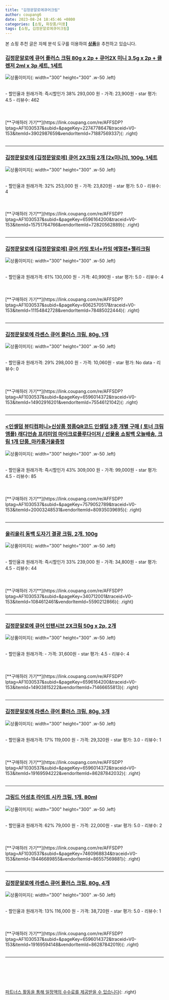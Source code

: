 ```yaml
---
title: "김정문알로에큐어크림"
author: coupang6
date: 2023-08-24 18:45:46 +0800
categories: [쇼핑, 화장품/미용]
tags: [쇼핑, 김정문알로에큐어크림]
---
```


본 쇼핑 추천 글은 자체 분석 도구를 이용하여 [**상품**](https://link.coupang.com/a/bao1ui)을 추천하고 있습니다.

### [김정문알로에 큐어 플러스 크림 80g x 2p + 큐어2X 미니 3.5g x 2p + 클렌저 2ml x 3p 세트, 1세트](https://link.coupang.com/re/AFFSDP?lptag=AF1030537&subid=&pageKey=2274778647&traceid=V0-153&itemId=3902987659&vendorItemId=71887569337)

![상품이미지](https://thumbnail8.coupangcdn.com/thumbnails/remote/230x230ex/image/retail/images/2519425075742179-0eed4481-3a47-4c11-93a1-33eb1f8ccf80.jpg){: width="300" height="300" .w-50 .left}


<br>
- 할인율과 원래가격: 즉시할인가 38%  293,000   원
- 가격: 23,900원
- star 평가: 4.5
- 리뷰수: 462
<br>
<br>
<br>
<br>
[**구매하러 가기**](https://link.coupang.com/re/AFFSDP?lptag=AF1030537&subid=&pageKey=2274778647&traceid=V0-153&itemId=3902987659&vendorItemId=71887569337){: .right}
<br>
<br>

---

### [김정문알로에 [김정문알로에] 큐어 2X크림 2개 [2x미니1], 100g, 1세트](https://link.coupang.com/re/AFFSDP?lptag=AF1030537&subid=&pageKey=6596164200&traceid=V0-153&itemId=15751764766&vendorItemId=72820562889)

![상품이미지](https://thumbnail6.coupangcdn.com/thumbnails/remote/230x230ex/image/vendor_inventory/fcd7/593f38301faf006c2620ff877dd8de5d874faf0ea0d7d796f8c64fbfbbdc.jpg){: width="300" height="300" .w-50 .left}


<br>
- 할인율과 원래가격: 32%  253,000   원
- 가격: 23,820원
- star 평가: 5.0
- 리뷰수: 4
<br>
<br>
<br>
<br>
[**구매하러 가기**](https://link.coupang.com/re/AFFSDP?lptag=AF1030537&subid=&pageKey=6596164200&traceid=V0-153&itemId=15751764766&vendorItemId=72820562889){: .right}
<br>
<br>

---

### [김정문알로에 [김정문알로에] 큐어 카밍 토너+카밍 에멀젼+젤리크림](https://link.coupang.com/re/AFFSDP?lptag=AF1030537&subid=&pageKey=6062570517&traceid=V0-153&itemId=11154842728&vendorItemId=78485022444)

![상품이미지](https://thumbnail7.coupangcdn.com/thumbnails/remote/230x230ex/image/vendor_inventory/43e6/b3978cbe273392d416586d4c9a16fc27a1e4e5ef56b578c520c8c6f8fbcd.jpg){: width="300" height="300" .w-50 .left}


<br>
- 할인율과 원래가격: 61%  130,000   원
- 가격: 40,990원
- star 평가: 5.0
- 리뷰수: 4
<br>
<br>
<br>
<br>
[**구매하러 가기**](https://link.coupang.com/re/AFFSDP?lptag=AF1030537&subid=&pageKey=6062570517&traceid=V0-153&itemId=11154842728&vendorItemId=78485022444){: .right}
<br>
<br>

---

### [김정문알로에 라센스 큐어 플러스 크림, 80g, 1개](https://link.coupang.com/re/AFFSDP?lptag=AF1030537&subid=&pageKey=6596014372&traceid=V0-153&itemId=14902916201&vendorItemId=75546121042)

![상품이미지](https://thumbnail9.coupangcdn.com/thumbnails/remote/230x230ex/image/vendor_inventory/28bf/dc437e53a207afd7923efbb349863913b32f2077a557cfbc3eb6a0aeb64b.png){: width="300" height="300" .w-50 .left}


<br>
- 할인율과 원래가격: 29%  298,000   원
- 가격: 10,060원
- star 평가: No data
- 리뷰수: 0
<br>
<br>
<br>
<br>
[**구매하러 가기**](https://link.coupang.com/re/AFFSDP?lptag=AF1030537&subid=&pageKey=6596014372&traceid=V0-153&itemId=14902916201&vendorItemId=75546121042){: .right}
<br>
<br>

---

### [<인셀덤 뷰티컴퍼니>신상품 정품QR코드 인셀덤 3종 개별 구매 ( 토너 크림 앰플) 래디언솜 프리미엄 마이크로플루다이저 / 선물용 쇼핑백 오늘배송, 크림 1개 단품_마카롱거울증정](https://link.coupang.com/re/AFFSDP?lptag=AF1030537&subid=&pageKey=7579052789&traceid=V0-153&itemId=20003248531&vendorItemId=80935039695)

![상품이미지](https://thumbnail6.coupangcdn.com/thumbnails/remote/230x230ex/image/vendor_inventory/2beb/e9a20959ed5a1b8d01a5f418f40b14d34c07199a180da3e65fd4d7498ae3.jpg){: width="300" height="300" .w-50 .left}


<br>
- 할인율과 원래가격: 즉시할인가 43%  309,000   원
- 가격: 99,000원
- star 평가: 4.5
- 리뷰수: 85
<br>
<br>
<br>
<br>
[**구매하러 가기**](https://link.coupang.com/re/AFFSDP?lptag=AF1030537&subid=&pageKey=7579052789&traceid=V0-153&itemId=20003248531&vendorItemId=80935039695){: .right}
<br>
<br>

---

### [올리올리 동백 도자기 결광 크림, 2개, 100g](https://link.coupang.com/re/AFFSDP?lptag=AF1030537&subid=&pageKey=340712001&traceid=V0-153&itemId=1084612461&vendorItemId=5590212866)

![상품이미지](https://thumbnail7.coupangcdn.com/thumbnails/remote/230x230ex/image/vendor_inventory/3fac/88047b034d8ee90ade401bc7e004ebc11b442ec12b0009b9733f75086a51.png){: width="300" height="300" .w-50 .left}


<br>
- 할인율과 원래가격: 즉시할인가 33%  239,000   원
- 가격: 34,800원
- star 평가: 4.5
- 리뷰수: 44
<br>
<br>
<br>
<br>
[**구매하러 가기**](https://link.coupang.com/re/AFFSDP?lptag=AF1030537&subid=&pageKey=340712001&traceid=V0-153&itemId=1084612461&vendorItemId=5590212866){: .right}
<br>
<br>

---

### [김정문알로에 큐어 인텐시브 2X크림 50g x 2p, 2개](https://link.coupang.com/re/AFFSDP?lptag=AF1030537&subid=&pageKey=6596164200&traceid=V0-153&itemId=14903815222&vendorItemId=71466655813)

![상품이미지](https://thumbnail6.coupangcdn.com/thumbnails/remote/230x230ex/image/retail/images/1846035091764359-ef703e46-5f09-411a-a317-2830805b395f.jpg){: width="300" height="300" .w-50 .left}


<br>
- 할인율과 원래가격: 
- 가격: 31,600원
- star 평가: 4.5
- 리뷰수: 4
<br>
<br>
<br>
<br>
[**구매하러 가기**](https://link.coupang.com/re/AFFSDP?lptag=AF1030537&subid=&pageKey=6596164200&traceid=V0-153&itemId=14903815222&vendorItemId=71466655813){: .right}
<br>
<br>

---

### [김정문알로에 라센스 큐어 플러스 크림, 80g, 3개](https://link.coupang.com/re/AFFSDP?lptag=AF1030537&subid=&pageKey=6596014372&traceid=V0-153&itemId=19169594222&vendorItemId=86287842032)

![상품이미지](https://thumbnail6.coupangcdn.com/thumbnails/remote/230x230ex/image/retail/images/575012b0-2aa3-4318-897f-d9c1fee362cb4520899815799064054.png){: width="300" height="300" .w-50 .left}


<br>
- 할인율과 원래가격: 17%  119,000   원
- 가격: 29,320원
- star 평가: 3.0
- 리뷰수: 1
<br>
<br>
<br>
<br>
[**구매하러 가기**](https://link.coupang.com/re/AFFSDP?lptag=AF1030537&subid=&pageKey=6596014372&traceid=V0-153&itemId=19169594222&vendorItemId=86287842032){: .right}
<br>
<br>

---

### [그링드 어성초 라이트 시카 크림, 1개, 80ml](https://link.coupang.com/re/AFFSDP?lptag=AF1030537&subid=&pageKey=7460968834&traceid=V0-153&itemId=19446689855&vendorItemId=86557569881)

![상품이미지](https://thumbnail6.coupangcdn.com/thumbnails/remote/230x230ex/image/vendor_inventory/5735/22f025ca30699dcde8b1deab42bee9dd8b929a763392652b355934f145eb.jpg){: width="300" height="300" .w-50 .left}


<br>
- 할인율과 원래가격: 62%  79,000   원
- 가격: 22,000원
- star 평가: 5.0
- 리뷰수: 2
<br>
<br>
<br>
<br>
[**구매하러 가기**](https://link.coupang.com/re/AFFSDP?lptag=AF1030537&subid=&pageKey=7460968834&traceid=V0-153&itemId=19446689855&vendorItemId=86557569881){: .right}
<br>
<br>

---

### [김정문알로에 라센스 큐어 플러스 크림, 80g, 4개](https://link.coupang.com/re/AFFSDP?lptag=AF1030537&subid=&pageKey=6596014372&traceid=V0-153&itemId=19169594148&vendorItemId=86287842019)

![상품이미지](https://thumbnail7.coupangcdn.com/thumbnails/remote/230x230ex/image/retail/images/153d2a4c-594e-45d4-9995-2ed73ea61ac48059855847575964831.png){: width="300" height="300" .w-50 .left}


<br>
- 할인율과 원래가격: 13%  116,000   원
- 가격: 38,720원
- star 평가: 5.0
- 리뷰수: 1
<br>
<br>
<br>
<br>
[**구매하러 가기**](https://link.coupang.com/re/AFFSDP?lptag=AF1030537&subid=&pageKey=6596014372&traceid=V0-153&itemId=19169594148&vendorItemId=86287842019){: .right}
<br>
<br>

---
<br><br><br><br><br> [파트너스 활동을 통해 일정액의 수수료를 제공받을 수 있습니다](https://link.coupang.com/a/bao1ui){: .right}